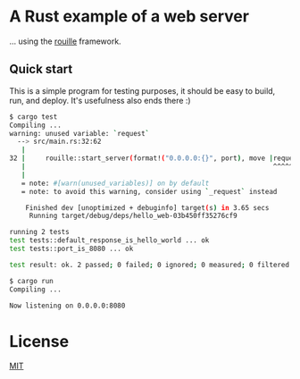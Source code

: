 # A Rust example of a web server


... using the [rouille](https://github.com/tomaka/rouille) framework. 

## Quick start

This is a simple program for testing purposes, it should be easy to build, run, and deploy. It's usefulness also ends there :)

```bash
$ cargo test
Compiling ... 
warning: unused variable: `request`
  --> src/main.rs:32:62
   |
32 |     rouille::start_server(format!("0.0.0.0:{}", port), move |request| {
   |                                                              ^^^^^^^
   |
   = note: #[warn(unused_variables)] on by default
   = note: to avoid this warning, consider using `_request` instead

    Finished dev [unoptimized + debuginfo] target(s) in 3.65 secs
     Running target/debug/deps/hello_web-03b450ff35276cf9

running 2 tests
test tests::default_response_is_hello_world ... ok
test tests::port_is_8080 ... ok

test result: ok. 2 passed; 0 failed; 0 ignored; 0 measured; 0 filtered out
```

```bash
$ cargo run
Compiling ... 

Now listening on 0.0.0.0:8080 
```


# License

[MIT](LICENSE)